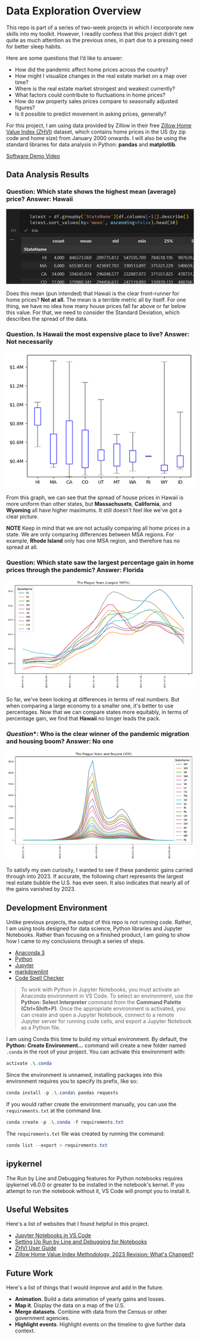 # Data Exploration Overview

This repo is part of a series of two-week projects in which I incorporate new skills into my toolkit. However, I readily
confess that this project didn't get quite as much attention as the previous ones, in part due to a pressing need for
better sleep habits.

Here are some questions that I’d like to answer:

* How did the pandemic affect home prices across the country?
* How might I visualize changes in the real estate market on a map over time?
* Where is the real estate market strongest and weakest currently?
* What factors could contribute to fluctuations in home prices?
* How do raw property sales prices compare to seasonally adjusted figures?
* Is it possible to predict movement in asking prices, generally?

For this project, I am using data provided by Zillow in their free
[Zillow Home Value Index (ZHVI)](https://www.zillow.com/research/data/) dataset, which contains home prices in the US
(by zip code and home size) from January 2000 onwards. I will also be using the standard libraries for data analysis in
Python: **pandas** and **matplotlib**.

[Software Demo Video](http://youtube.link.goes.here)

## Data Analysis Results

### **Question**: Which state shows the highest mean (average) price? **Answer**: Hawaii

![Screen showing descriptive stats sorted by mean, descending.](attachments/describe_and_sort.png)

Does this mean (pun intended) that Hawaii is the clear front-runner for home prices? **Not at all.** The mean is a terrible
metric all by itself. For one thing, we have no idea how many house prices fall far above or far below this value. For
that, we need to consider the Standard Deviation, which describes the spread of the data.

### **Question**. Is Hawaii the most expensive place to live? **Answer**: Not necessarily

![A candlestick graph, showing Hawaii with a narrow spread around a high median price.](attachments/candlestick_graph.png)

From this graph, we can see that the spread of house prices in Hawaii is more uniform than other states, but **Massachusets**,
**California**, and **Wyoming** all have higher maximums. It still doesn't feel like we've got a clear picture.

**NOTE** Keep in mind that we are not actually comparing all home prices in a state. We are only comparing differences between
MSA regions. For example, **Rhode Island** only has one MSA region, and therefore has no spread at all.

### **Question**: Which state saw the largest percentage gain in home prices through the pandemic? **Answer**: Florida

![Top 10 Percentage gains by end of 2023, with Florida at top.](attachments/largest_yoy_gains_2020_2022.png)

So far, we've been looking at differences in terms of real numbers. But when comparing a large economy to a smaller one,
it's better to use percentages. Now that we can compare states more equitably, in terms of percentage gain, we find that
**Hawaii** no longer leads the pack.

### *Question**: Who is the clear winner of the pandemic migration and housing boom? **Answer**: No one

![Alt text](attachments/top_20_real_estate_bubble_2021.png)

To satisfy my own curiosity, I wanted to see if these pandemic gains carried through into 2023. If accurate, the
following chart represents the largest real estate bubble the U.S. has ever seen. It also indicates that nearly all
of the gains vanished by 2023.

## Development Environment

Unlike previous projects, the output of this repo is not running code. Rather, I am using tools designed for data
science, Python libraries and Jupyter Notebooks. Rather than focusing on a finished product, I am going to show how I
came to my conclusions through a series of steps.

* [Anaconda 3](https://www.anaconda.com/download/)
* [Python](https://marketplace.visualstudio.com/items?itemName=ms-python.python)
* [Jupyter](https://marketplace.visualstudio.com/items?itemName=ms-toolsai.jupyter)
* [markdownlint](https://marketplace.visualstudio.com/items?itemName=DavidAnson.vscode-markdownlint)
* [Code Spell Checker](https://marketplace.visualstudio.com/items?itemName=streetsidesoftware.code-spell-checker)

> To work with Python in Jupyter Notebooks, you must activate an Anaconda environment in VS Code. To select an
environment, use the **Python: Select Interpreter** command from the **Command Palette (Ctrl+Shift+P)**. Once the
appropriate environment is activated, you can create and open a Jupyter Notebook, connect to a remote Jupyter server
for running code cells, and export a Jupyter Notebook as a Python file.

I am using Conda this time to build my virtual environment. By default, the **Python: Create Environment...** command
will create a new folder named `.conda` in the root of your project. You can activate this environment with:

```powershell
activate .\.conda
```

Since the environment is unnamed, installing packages into this environment requires you to specify its prefix, like so:

```powershell
conda install -p .\.conda\ pandas requests
```

If you would rather create the environment manually, you can use the `requirements.txt` at the command line.

```powershell
conda create -p .\.conda -f requirements.txt
```

The `requirements.txt` file was created by running the command:

```powershell
conda list --export > requirements.txt
```

## ipykernel

The Run by Line and Debugging features for Python notebooks requires ipykernel v6.0.0 or greater to be installed in the
notebook's kernel. If you attempt to run the notebook without it, VS Code will prompt you to install it.

## Useful Websites

Here's a list of websites that I found helpful in this project.

* [Jupyter Notebooks in VS Code](https://code.visualstudio.com/docs/datascience/jupyter-notebooks)
* [Setting Up Run by Line and Debugging for Notebooks](https://github.com/microsoft/vscode-jupyter/wiki/Setting-Up-Run-by-Line-and-Debugging-for-Notebooks)
* [ZHVI User Guide](https://www.zillow.com/research/zhvi-user-guide/)
* [Zillow Home Value Index Methodology, 2023 Revision: What's Changed?](https://www.zillow.com/research/methodology-neural-zhvi-32128/)

## Future Work

Here's a  list of things that I would improve and add in the future.

* **Animation**. Build a data animation of yearly gains and losses.
* **Map it**. Display the data on a map of the U.S.
* **Merge datasets**. Combine with data from the Census or other government agencies.
* **Highlight events**. Highlight events on the timeline to give further data context.
